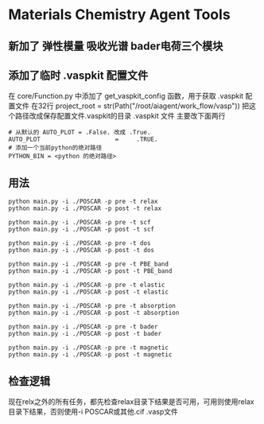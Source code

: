 # Materials Chemistry  Agent Tools
## 新加了 弹性模量 吸收光谱 bader电荷三个模块

## 添加了临时 .vaspkit 配置文件
在 core/Function.py 中添加了 get_vaspkit_config 函数，用于获取 .vaspkit 配置文件
在32行
        project_root = str(Path("/root/aiagent/work_flow/vasp"))
把这个路径改成保存配置文件.vaspkit的目录
.vaspkit 文件 主要改下面两行

```
# 从默认的 AUTO_PLOT = .False. 改成 .True. 
AUTO_PLOT                     =     .TRUE.  
# 添加一个当前python的绝对路径
PYTHON_BIN = <python 的绝对路径>
```

## 用法
```
python main.py -i ./POSCAR -p pre -t relax 
python main.py -i ./POSCAR -p post -t relax 

python main.py -i ./POSCAR -p pre -t scf 
python main.py -i ./POSCAR -p post -t scf 

python main.py -i ./POSCAR -p pre -t dos 
python main.py -i ./POSCAR -p post -t dos

python main.py -i ./POSCAR -p pre -t PBE_band 
python main.py -i ./POSCAR -p post -t PBE_band

python main.py -i ./POSCAR -p pre -t elastic 
python main.py -i ./POSCAR -p post -t elastic

python main.py -i ./POSCAR -p pre -t absorption 
python main.py -i ./POSCAR -p post -t absorption

python main.py -i ./POSCAR -p pre -t bader
python main.py -i ./POSCAR -p post -t bader

python main.py -i ./POSCAR -p pre -t magnetic
python main.py -i ./POSCAR -p post -t magnetic
```

## 检查逻辑
现在relx之外的所有任务，都先检查relax目录下结果是否可用，可用则使用relax目录下结果，否则使用-i POSCAR或其他.cif .vasp文件
